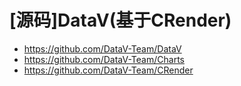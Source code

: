 # [源码]DataV(基于CRender)

- https://github.com/DataV-Team/DataV
- https://github.com/DataV-Team/Charts
- https://github.com/DataV-Team/CRender